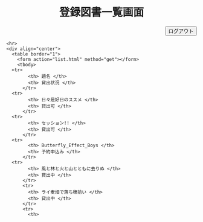 <html><head>
    <meta http-equiv="content-type" content="text/html; charset=utf-8">
    <title>List (Book Management)</title>
  </head>

  <body>
    <div align="center">
      <h1>登録図書一覧画面</h1>
    </div>
    <div align="right">
      <input type="submit" value="ログアウト" onclick="logOut()">
    </div>
    <script>
      function logOut(){
      location.href = "https://takajo-soft08.github.io/Create/";      
      }
    </script>
    
    <hr>
    <div align="center">
      <table border="1">
        <form action="list.html" method="get"></form>
        <tbody>
	  <tr>
            <th> 題名 </th>
            <th> 貸出状況 </th>
          </tr>
	  <tr>
            <th> 日々是好日のススメ </th>
            <th> 貸出可 </th>
          </tr>
	  <tr>
            <th> セッション!! </th>
            <th> 貸出可 </th>
          </tr>
	  <tr>
            <th> Butterfly_Effect_Boys </th>
            <th> 予約申込み </th>
          </tr>
	  <tr>
            <th> 風と林と火と山とともに去りぬ </th>
            <th> 貸出中 </th>
          </tr>
          <tr>
            <th> ライ麦畑で落ち穂拾い </th>
            <th> 貸出中 </th>
          </tr>
          <tr>
            <th> 
